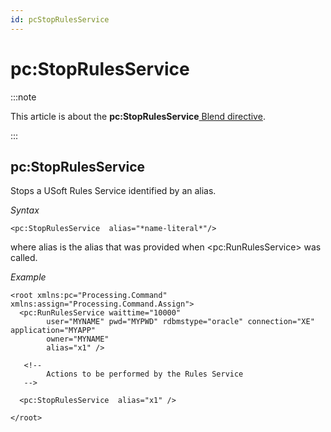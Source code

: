 ```yaml
---
id: pcStopRulesService
---
```


# pc:StopRulesService




:::note

This article is about the **pc:StopRulesService**[ Blend directive](/docs/Repositories/Blend_directives).

:::

## **pc:StopRulesService**

Stops a USoft Rules Service identified by an alias.

*Syntax*

```
<pc:StopRulesService  alias="*name-literal*"/>
```

where alias is the alias that was provided when \<pc:RunRulesService> was called.

*Example*

```language-xml
<root xmlns:pc="Processing.Command" xmlns:assign="Processing.Command.Assign">
  <pc:RunRulesService waittime="10000"
        user="MYNAME" pwd="MYPWD" rdbmstype="oracle" connection="XE" application="MYAPP"
        owner="MYNAME"
        alias="x1" />   

   <!--
        Actions to be performed by the Rules Service
   -->

  <pc:StopRulesService  alias="x1" />

</root>
```

 